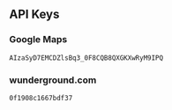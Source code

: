 ## API Keys

### Google Maps
`AIzaSyD7EMCDZlsBq3_0F8CQB8QXGKXwRyM9IPQ`

### wunderground.com
`0f1908c1667bdf37`
